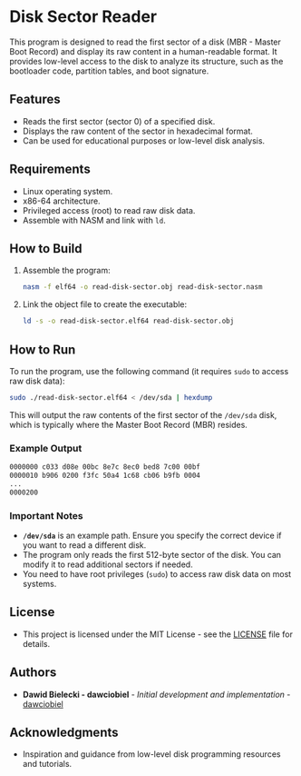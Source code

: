 # Disk Sector Reader

This program is designed to read the first sector of a disk (MBR - Master Boot Record) and display its raw content in a human-readable format. It provides low-level access to the disk to analyze its structure, such as the bootloader code, partition tables, and boot signature.

## Features

- Reads the first sector (sector 0) of a specified disk.
- Displays the raw content of the sector in hexadecimal format.
- Can be used for educational purposes or low-level disk analysis.

## Requirements

- Linux operating system.
- x86-64 architecture.
- Privileged access (root) to read raw disk data.
- Assemble with NASM and link with `ld`.

## How to Build

1. Assemble the program:
    ```bash
    nasm -f elf64 -o read-disk-sector.obj read-disk-sector.nasm
    ```

2. Link the object file to create the executable:
    ```bash
    ld -s -o read-disk-sector.elf64 read-disk-sector.obj
    ```

## How to Run

To run the program, use the following command (it requires `sudo` to access raw disk data):

```bash
sudo ./read-disk-sector.elf64 < /dev/sda | hexdump
```

This will output the raw contents of the first sector of the `/dev/sda` disk, which is typically where the Master Boot Record (MBR) resides.

### Example Output

```bash
0000000 c033 d08e 00bc 8e7c 8ec0 bed8 7c00 00bf
0000010 b906 0200 f3fc 50a4 1c68 cb06 b9fb 0004
...
0000200
```

### Important Notes

- **`/dev/sda`** is an example path. Ensure you specify the correct device if you want to read a different disk.
- The program only reads the first 512-byte sector of the disk. You can modify it to read additional sectors if needed.
- You need to have root privileges (`sudo`) to access raw disk data on most systems.

## License

- This project is licensed under the MIT License - see the [LICENSE](https://github.com/dawciobiel/disk-sector-tools/blob/main/LICENSE) file for details.

## Authors

- **Dawid Bielecki - dawciobiel** - _Initial development and implementation_ - [dawciobiel](https://github.com/dawciobiel)

## Acknowledgments

- Inspiration and guidance from low-level disk programming resources and tutorials.
